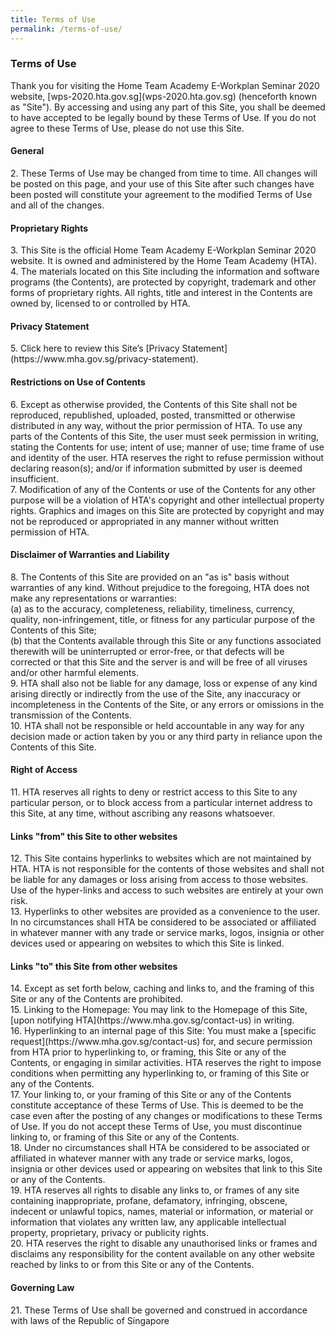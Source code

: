 ```yaml
---
title: Terms of Use
permalink: /terms-of-use/
---
```

<h3>Terms of Use</h3>
Thank you for visiting the Home Team Academy E-Workplan Seminar 2020 website, [wps-2020.hta.gov.sg](wps-2020.hta.gov.sg) (henceforth known as "Site"). By accessing and using any part of this Site, you shall be deemed to have accepted to be legally bound by these Terms of Use. If you do not agree to these Terms of Use, please do not use this Site.
<br>
<h4>General</h4>
2. These Terms of Use may be changed from time to time. All changes will be posted on this page, and your use of this Site after such changes have been posted will constitute your agreement to the modified Terms of Use and all of the changes.
<br>
<h4>Proprietary Rights</h4>
3. This Site is the official Home Team Academy E-Workplan Seminar 2020 website. It is owned and administered by the Home Team Academy (HTA).
<br>
4. The materials located on this Site including the information and software programs (the Contents), are protected by copyright, trademark and other forms of proprietary rights. All rights, title and interest in the Contents are owned by, licensed to or controlled by HTA.
<br>
<h4>Privacy Statement</h4>
5. Click here to review this Site’s [Privacy Statement](https://www.mha.gov.sg/privacy-statement).
<br>
<h4>Restrictions on Use of Contents</h4>
6. Except as otherwise provided, the Contents of this Site shall not be reproduced, republished, uploaded, posted, transmitted or otherwise distributed in any way, without the prior permission of HTA. To use any parts of the Contents of this Site, the user must seek permission in writing, stating the Contents for use; intent of use; manner of use; time frame of use and identity of the user. HTA reserves the right to refuse permission without declaring reason(s); and/or if information submitted by user is deemed insufficient.
<br>
7. Modification of any of the Contents or use of the Contents for any other purpose will be a violation of HTA's copyright and other intellectual property rights. Graphics and images on this Site are protected by copyright and may not be reproduced or appropriated in any manner without written permission of HTA.
<br>
<h4>Disclaimer of Warranties and Liability</h4>
8. The Contents of this Site are provided on an "as is" basis without warranties of any kind. Without prejudice to the foregoing, HTA does not make any representations or warranties:
<br>
(a) as to the accuracy, completeness, reliability, timeliness, currency, quality, non-infringement, title, or fitness for any particular purpose of the Contents of this Site;
<br>
(b) that the Contents available through this Site or any functions associated therewith will be uninterrupted or error-free, or that defects will be corrected or that this Site and the server is and will be free of all viruses and/or other harmful elements.
<br>
9. HTA shall also not be liable for any damage, loss or expense of any kind arising directly or indirectly from the use of the Site, any inaccuracy or incompleteness in the Contents of the Site, or any errors or omissions in the transmission of the Contents.
<br>
10. HTA shall not be responsible or held accountable in any way for any decision made or action taken by you or any third party in reliance upon the Contents of this Site.
<br>
<h4>Right of Access</h4>
11. HTA reserves all rights to deny or restrict access to this Site to any particular person, or to block access from a particular internet address to this Site, at any time, without ascribing any reasons whatsoever.
<br>
<h4>Links "from" this Site to other websites</h4>
12. This Site contains hyperlinks to websites which are not maintained by HTA. HTA is not responsible for the contents of those websites and shall not be liable for any damages or loss arising from access to those websites. Use of the hyper-links and access to such websites are entirely at your own risk.
<br>
13. Hyperlinks to other websites are provided as a convenience to the user. In no circumstances shall HTA be considered to be associated or affiliated in whatever manner with any trade or service marks, logos, insignia or other devices used or appearing on websites to which this Site is linked.
<br>
<h4>Links "to" this Site from other websites</h4>
14. Except as set forth below, caching and links to, and the framing of this Site or any of the Contents are prohibited.
<br>
15. Linking to the Homepage: You may link to the Homepage of this Site, [upon notifying HTA](https://www.mha.gov.sg/contact-us) in writing.
<br>
16. Hyperlinking to an internal page of this Site: You must make a [specific request](https://www.mha.gov.sg/contact-us) for, and secure permission from HTA prior to hyperlinking to, or framing, this Site or any of the Contents, or engaging in similar activities. HTA reserves the right to impose conditions when permitting any hyperlinking to, or framing of this Site or any of the Contents.
<br>
17. Your linking to, or your framing of this Site or any of the Contents constitute acceptance of these Terms of Use. This is deemed to be the case even after the posting of any changes or modifications to these Terms of Use. If you do not accept these Terms of Use, you must discontinue linking to, or framing of this Site or any of the Contents.
<br>
18. Under no circumstances shall HTA be considered to be associated or affiliated in whatever manner with any trade or service marks, logos, insignia or other devices used or appearing on websites that link to this Site or any of the Contents.
<br>
19. HTA reserves all rights to disable any links to, or frames of any site containing inappropriate, profane, defamatory, infringing, obscene, indecent or unlawful topics, names, material or information, or material or information that violates any written law, any applicable intellectual property, proprietary, privacy or publicity rights.
<br>
20. HTA reserves the right to disable any unauthorised links or frames and disclaims any responsibility for the content available on any other website reached by links to or from this Site or any of the Contents.
<br>
<h4>Governing Law</h4>
21. These Terms of Use shall be governed and construed in accordance with laws of the Republic of Singapore
